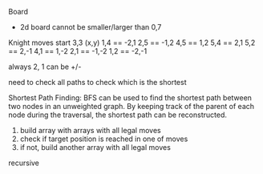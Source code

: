 Board

- 2d board
  cannot be smaller/larger than 0,7

Knight moves
start 3,3 (x,y)
1,4 == -2,1
2,5 == -1,2
4,5 == 1,2
5,4 == 2,1
5,2 == 2,-1
4,1 == 1,-2
2,1 == -1,-2
1,2 == -2,-1

always 2, 1
can be +/-

need to check all paths to check which is the shortest

Shortest Path Finding: BFS can be used to find the shortest path between two nodes in an unweighted graph. By keeping track of the parent of each node during the traversal, the shortest path can be reconstructed.

1. build array with arrays with all legal moves
2. check if target position is reached in one of moves
3. if not, build another array with all legal moves

recursive
